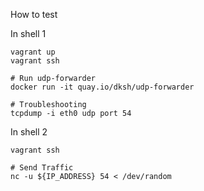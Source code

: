 How to test

In shell 1
```
vagrant up
vagrant ssh

# Run udp-forwarder
docker run -it quay.io/dksh/udp-forwarder

# Troubleshooting
tcpdump -i eth0 udp port 54
```

In shell 2
```
vagrant ssh

# Send Traffic
nc -u ${IP_ADDRESS} 54 < /dev/random
```
